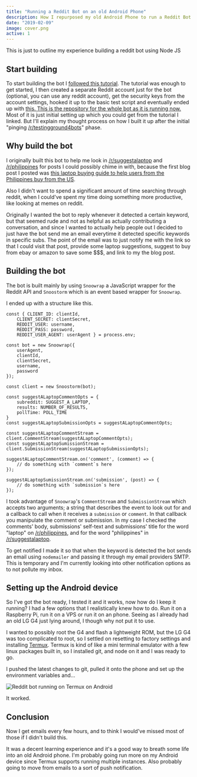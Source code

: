 ```yaml
---
title: "Running a Reddit Bot on an old Android Phone"
description: How I repurposed my old Android Phone to run a Reddit Bot 24/7
date: "2019-02-09"
image: cover.png
active: 1
---
```

This is just to outline my experience building a reddit bot using Node JS

## Start building

To start building the bot I [followed this tutorial](https://blog.syntonic.io/2017/07/07/reddit-bot-nodejs-example/). The tutorial was enough to get started, I then created a separate Reddit account just for the bot (optional, you can use any reddit account), get the security keys from the account settings, hooked it up to the basic test script and eventually ended up with [this. This is the repository for the whole bot as it is running now.](https://github.com/justinemmanuelmercado/salphbot) Most of it is just initial setting up which you could get from the tutorial I linked. But I'll explain my thought process on how I built it up after the initial "pinging [/r/testingground4bots](https://reddit.com/r/testingground4bots)" phase.

## Why build the bot

I originally built this bot to help me look in [/r/suggestalaptop](https://reddit.com/r/suggestalaptop) and [/r/philippines](https://reddit.com/r/philippines) for posts I could possibly chime in with, because the first blog post I posted was [this laptop buying guide to help users from the Philippines buy from the US](/laptop-buying). 

Also I didn't want to spend a significant amount of time searching through reddit, when I could've spent my time doing something more productive, like looking at memes on reddit.

Originally I wanted the bot to reply whenever it detected a certain keyword, but that seemed rude and not as helpful as actually contributing a conversation, and since I wanted to actually help people out I decided to just have the bot send me an email everytime it detected specific keywords in specific subs. The point of the email was to just notify me with the link so that I could visit that post, provide some laptop suggestions, suggest to buy from ebay or amazon to save some $$$, and link to my the blog post.

## Building the bot

The bot is built mainly by using `Snoowrap` a JavaScript wrapper for the Reddit API and `Snoostorm` which is an event based wrapper for `Snoowrap`.

I ended up with a structure like this.

```
const { CLIENT_ID: clientId,
    CLIENT_SECRET: clientSecret,
    REDDIT_USER: username,
    REDDIT_PASS: password,
    REDDIT_USER_AGENT: userAgent } = process.env;

const bot = new Snoowrap({
    userAgent,
    clientId,
    clientSecret,
    username,
    password
});

const client = new Snoostorm(bot);

const suggestALaptopCommentOpts = {
    subreddit: SUGGEST_A_LAPTOP,
    results: NUMBER_OF_RESULTS,
    pollTime: POLL_TIME
}
const suggestALaptopSubmissionOpts = suggestALaptopCommentOpts;

const suggestALaptopCommentStream = client.CommentStream(suggestALaptopCommentOpts);
const suggestALaptopSumissionStream = client.SubmissionStream(suggestALaptopSubmissionOpts);

suggestALaptopCommentStream.on('comment', (comment) => {
    // do something with `comment`s here
});

suggestALaptopSumissionStream.on('submission', (post) => {
    // do something with `submission`s here
});

```

I took advantage of `Snoowrap`'s `CommentStream` and `SubmissionStream` which accepts two arguments; a string that describes the event to look out for and a callback to call when it receives a `submission` or `comment`. In that callback you manipulate the comment or submission. In my case I checked the comments' body, submissions' self-text and submissions' title for the word "laptop" on [/r/philippines](https://reddit.com/r/philippines), and for the word "philippines" in [/r/suggestalaptop](https://reddit.com/r/suggestalaptop).

To get notified I made it so that when the keyword is detected the bot sends an email using `nodemailer` and passing it through my email providers SMTP. This is temporary and I'm currently looking into other notification options as to not pollute my inbox.

## Setting up the Android device

So I've got the bot ready, I tested it and it works, now how do I keep it running? I had a few options that I realistically knew how to do. Run it on a Raspberry Pi, run it on a VPS or run it on an  phone. Seeing as I already had an old LG G4 just lying around, I though why not put it to use.

I wanted to possibly root the G4 and flash a lightweight ROM, but the LG G4 was too complicated to root, so I settled on resetting to factory settings and installing [Termux](https://play.google.com/store/apps/details?id=com.termux&hl=en). Termux is kind of like a mini terminal emulator with a few linux packages built in, so I installed git, and node on it and I was ready to go.

I pushed the latest changes to git, pulled it onto the phone and set up the environment variables and...

![Reddit bot running on Termux on Android](result1.jpg "Reddit bot running on Termux on Android")

It worked.

## Conclusion

Now I get emails every few hours, and to think I would've missed most of those if I didn't build this. 

It was a decent learning experience and it's a good way to breath some life into an old Android phone. I'm probably going run more on my Android device since Termux supports running multiple instances. Also probably going to move from emails to a sort of push notification. 